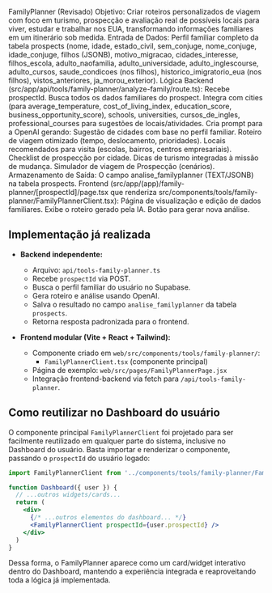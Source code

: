 FamilyPlanner (Revisado)
Objetivo: Criar roteiros personalizados de viagem com foco em turismo, prospecção e avaliação real de possíveis locais para viver, estudar e trabalhar nos EUA, transformando informações familiares em um itinerário sob medida.
Entrada de Dados: Perfil familiar completo da tabela prospects (nome, idade, estado_civil, sem_conjuge, nome_conjuge, idade_conjuge, filhos (JSONB), motivo_migracao, cidades_interesse, filhos_escola, adulto_naofamilia, adulto_universidade, adulto_inglescourse, adulto_cursos, saude_condicoes (nos filhos), historico_imigratorio_eua (nos filhos), vistos_anteriores, ja_morou_exterior).
Lógica Backend (src/app/api/tools/family-planner/analyze-family/route.ts):
Recebe prospectId.
Busca todos os dados familiares do prospect.
Integra com cities (para average_temperature, cost_of_living_index, education_score, business_opportunity_score), schools, universities, cursos_de_ingles, professional_courses para sugestões de locais/atividades.
Cria prompt para a OpenAI gerando:
Sugestão de cidades com base no perfil familiar.
Roteiro de viagem otimizado (tempo, deslocamento, prioridades).
Locais recomendados para visita (escolas, bairros, centros empresariais).
Checklist de prospecção por cidade.
Dicas de turismo integradas à missão de mudança.
Simulador de viagem de Prospecção (cenários).
Armazenamento de Saída: O campo analise_familyplanner (TEXT/JSONB) na tabela prospects.
Frontend (src/app/(app)/family-planner/[prospectId]/page.tsx que renderiza src/components/tools/family-planner/FamilyPlannerClient.tsx):
Página de visualização e edição de dados familiares.
Exibe o roteiro gerado pela IA.
Botão para gerar nova análise.

## Implementação já realizada

- **Backend independente:**
  - Arquivo: `api/tools-family-planner.ts`
  - Recebe `prospectId` via POST.
  - Busca o perfil familiar do usuário no Supabase.
  - Gera roteiro e análise usando OpenAI.
  - Salva o resultado no campo `analise_familyplanner` da tabela `prospects`.
  - Retorna resposta padronizada para o frontend.

- **Frontend modular (Vite + React + Tailwind):**
  - Componente criado em `web/src/components/tools/family-planner/`:
    - `FamilyPlannerClient.tsx` (componente principal)
  - Página de exemplo: `web/src/pages/FamilyPlannerPage.jsx`
  - Integração frontend-backend via fetch para `/api/tools-family-planner`.

## Como reutilizar no Dashboard do usuário

O componente principal `FamilyPlannerClient` foi projetado para ser facilmente reutilizado em qualquer parte do sistema, inclusive no Dashboard do usuário. Basta importar e renderizar o componente, passando o `prospectId` do usuário logado:

```jsx
import FamilyPlannerClient from '../components/tools/family-planner/FamilyPlannerClient'

function Dashboard({ user }) {
  // ...outros widgets/cards...
  return (
    <div>
      {/* ...outros elementos do dashboard... */}
      <FamilyPlannerClient prospectId={user.prospectId} />
    </div>
  )
}
```

Dessa forma, o FamilyPlanner aparece como um card/widget interativo dentro do Dashboard, mantendo a experiência integrada e reaproveitando toda a lógica já implementada.